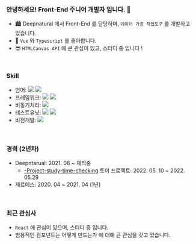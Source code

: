 ### 안녕하세요! Front-End 주니어 개발자 입니다. 👋

* 🏙 Deepnatural 에서 Front-End 를 담당하며, ``데이터 가공 작업도구`` 를 개발하고 있습니다.
* 🤗 ``Vue`` 와 ``Typescript`` 를 좋아합니다.
* 😎 ``HTMLCanvas API`` 에 큰 관심이 있고, 스터디 중 입니다 !

<br />

### Skill

* 언어: <img src="https://img.shields.io/badge/Javascript----blue"> <img src="https://img.shields.io/badge/Typescript----blue">
* 프레임워크: <img src="https://img.shields.io/badge/Vue-2-brightgreen"> <img src="https://img.shields.io/badge/Vue-3-brightgreen">
* 비동기처리: <img src="https://img.shields.io/badge/RxJS----green">
* 테스트유닛: <img src="https://img.shields.io/badge/Jest----red"> <img src="https://img.shields.io/badge/VueTestUtils----red">
* 비전개발: <img src="https://img.shields.io/badge/Canvas----lightgrey">

<br />

### 경력 (2년차)

* Deepntarual: 2021. 08 ~ 재직중
  * [-Project-study-time-checking](https://github.com/Chocobe?tab=repositories) 토이 프로젝트: 2022. 05. 10 ~ 2022. 05.29
* 제르메스: 2020. 04 ~ 2021. 04 (1년)

<br />

### 최근 관심사

* ``React`` 에 관심이 있으며, 스터디 중 입니다.
* 범용적인 컴포넌트는 어떻게 만드는가 에 대해 큰 관심을 갖고 있습니다.
